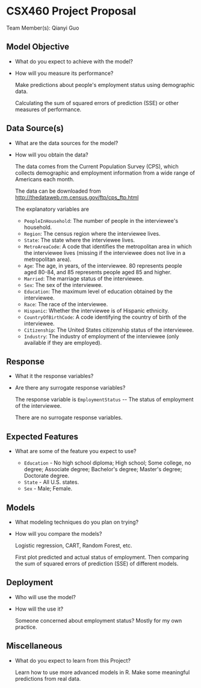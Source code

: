# CSX460 Project Proposal

Team Member(s): Qianyi Guo


## Model Objective

* What do you expect to achieve with the model?
* How will you measure its performance?

	Make predictions about people's employment status using demographic data.
	
	Calculating the sum of squared errors of prediction (SSE) or other measures of performance.

## Data Source(s)

* What are the data sources for the model?
* How will you obtain the data?

	The data comes from the Current Population Survey (CPS), which collects demographic and employment information from a wide range of Americans each month.
	
	The data can be downloaded from http://thedataweb.rm.census.gov/ftp/cps_ftp.html
	
	The explanatory variables are
	
	* `PeopleInHousehold`: The number of people in the interviewee's household.
	* `Region`: The census region where the interviewee lives.
	* `State`: The state where the interviewee lives.
	* `MetroAreaCode`: A code that identifies the metropolitan area in which the interviewee lives (missing if the interviewee does not live in a metropolitan area). 
	* `Age`: The age, in years, of the interviewee. 80 represents people aged 80-84, and 85 represents people aged 85 and higher.
	* `Married`: The marriage status of the interviewee.
	* `Sex`: The sex of the interviewee.
	* `Education`: The maximum level of education obtained by the interviewee.
	* `Race`: The race of the interviewee.
	* `Hispanic`: Whether the interviewee is of Hispanic ethnicity.
	* `CountryOfBirthCode`: A code identifying the country of birth of the interviewee.
	* `Citizenship`: The United States citizenship status of the interviewee.
	* `Industry`: The industry of employment of the interviewee (only available if they are employed).

## Response

* What it the response variables?
* Are there any surrogate response variables?

	The response variable is `EmploymentStatus` -- The status of employment of the interviewee.
	
	There are no surrogate response variables.

## Expected Features

* What are some of the feature you expect to use?

	* `Education` - No high school diploma; High school; Some college, no degree; Associate degree; Bachelor's degree; Master's degree; Doctorate degree.
	* `State` - All U.S. states.
	* `Sex` - Male; Female.

## Models

* What modeling techniques do you plan on trying?
* How will you compare the models?

	Logistic regression, CART, Random Forest, etc.
	
	First plot predicted and actual status of employment. Then comparing the sum of squared errors of prediction (SSE) of different models.


## Deployment

* Who will use the model?
* How will the use it?

	Someone concerned about employment status? Mostly for my own practice.

## Miscellaneous

* What do you expect to learn from this Project?
	
	Learn how to use more advanced models in R. Make some meaningful predictions from real data.
